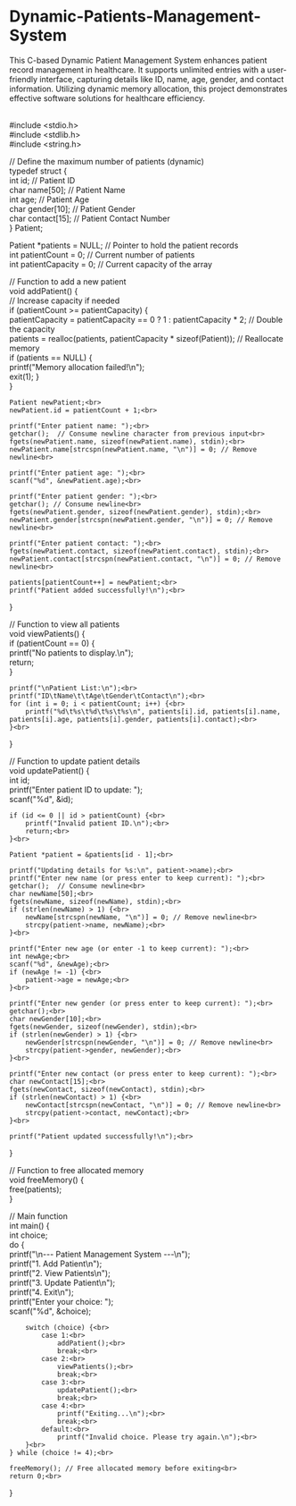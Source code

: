 # Dynamic-Patients-Management-System<br>

This C-based Dynamic Patient Management System enhances patient record management in healthcare. It supports unlimited entries with a user-friendly interface, capturing details like ID, name, age, gender, and contact information. Utilizing dynamic memory allocation, this project demonstrates effective software solutions for healthcare efficiency.<br>
<br>

#include <stdio.h><br>
#include <stdlib.h><br>
#include <string.h><br>

// Define the maximum number of patients (dynamic)<br>
typedef struct {<br>
    int id;                 // Patient ID<br>
    char name[50];         // Patient Name<br>
    int age;               // Patient Age<br>
    char gender[10];       // Patient Gender<br>
    char contact[15];      // Patient Contact Number<br>
} Patient;<br>

Patient *patients = NULL; // Pointer to hold the patient records<br>
int patientCount = 0;     // Current number of patients<br>
int patientCapacity = 0;  // Current capacity of the array<br>

// Function to add a new patient<br>
void addPatient() {<br>
    // Increase capacity if needed<br>
    if (patientCount >= patientCapacity) {<br>
        patientCapacity = patientCapacity == 0 ? 1 : patientCapacity * 2; // Double the capacity<br>
        patients = realloc(patients, patientCapacity * sizeof(Patient)); // Reallocate memory<br>
        if (patients == NULL) {<br>
            printf("Memory allocation failed!\n");<br>
            exit(1);
        }<br>
    }<br>

    Patient newPatient;<br>
    newPatient.id = patientCount + 1;<br>

    printf("Enter patient name: ");<br>
    getchar();  // Consume newline character from previous input<br>
    fgets(newPatient.name, sizeof(newPatient.name), stdin);<br>
    newPatient.name[strcspn(newPatient.name, "\n")] = 0; // Remove newline<br>

    printf("Enter patient age: ");<br>
    scanf("%d", &newPatient.age);<br>

    printf("Enter patient gender: ");<br>
    getchar(); // Consume newline<br>
    fgets(newPatient.gender, sizeof(newPatient.gender), stdin);<br>
    newPatient.gender[strcspn(newPatient.gender, "\n")] = 0; // Remove newline<br>

    printf("Enter patient contact: ");<br>
    fgets(newPatient.contact, sizeof(newPatient.contact), stdin);<br>
    newPatient.contact[strcspn(newPatient.contact, "\n")] = 0; // Remove newline<br>

    patients[patientCount++] = newPatient;<br>
    printf("Patient added successfully!\n");<br>
}<br>

// Function to view all patients<br>
void viewPatients() {<br>
    if (patientCount == 0) {<br>
        printf("No patients to display.\n");<br>
        return;<br>
    }<br>

    printf("\nPatient List:\n");<br>
    printf("ID\tName\t\tAge\tGender\tContact\n");<br>
    for (int i = 0; i < patientCount; i++) {<br>
        printf("%d\t%s\t%d\t%s\t%s\n", patients[i].id, patients[i].name, patients[i].age, patients[i].gender, patients[i].contact);<br>
    }<br>
}<br>

// Function to update patient details<br>
void updatePatient() {<br>
    int id;<br>
    printf("Enter patient ID to update: ");<br>
    scanf("%d", &id);<br>

    if (id <= 0 || id > patientCount) {<br>
        printf("Invalid patient ID.\n");<br>
        return;<br>
    }<br>

    Patient *patient = &patients[id - 1];<br>

    printf("Updating details for %s:\n", patient->name);<br>
    printf("Enter new name (or press enter to keep current): ");<br>
    getchar();  // Consume newline<br>
    char newName[50];<br>
    fgets(newName, sizeof(newName), stdin);<br>
    if (strlen(newName) > 1) {<br>
        newName[strcspn(newName, "\n")] = 0; // Remove newline<br>
        strcpy(patient->name, newName);<br>
    }<br>

    printf("Enter new age (or enter -1 to keep current): ");<br>
    int newAge;<br>
    scanf("%d", &newAge);<br>
    if (newAge != -1) {<br>
        patient->age = newAge;<br>
    }<br>

    printf("Enter new gender (or press enter to keep current): ");<br>
    getchar();<br>
    char newGender[10];<br>
    fgets(newGender, sizeof(newGender), stdin);<br>
    if (strlen(newGender) > 1) {<br>
        newGender[strcspn(newGender, "\n")] = 0; // Remove newline<br>
        strcpy(patient->gender, newGender);<br>
    }<br>

    printf("Enter new contact (or press enter to keep current): ");<br>
    char newContact[15];<br>
    fgets(newContact, sizeof(newContact), stdin);<br>
    if (strlen(newContact) > 1) {<br>
        newContact[strcspn(newContact, "\n")] = 0; // Remove newline<br>
        strcpy(patient->contact, newContact);<br>
    }<br>

    printf("Patient updated successfully!\n");<br>
}<br>

// Function to free allocated memory<br>
void freeMemory() {<br>
    free(patients);<br>
}<br>

// Main function<br>
int main() {<br>
    int choice;<br>
    do {<br>
        printf("\n--- Patient Management System ---\n");<br>
        printf("1. Add Patient\n");<br>
        printf("2. View Patients\n");<br>
        printf("3. Update Patient\n");<br>
        printf("4. Exit\n");<br>
        printf("Enter your choice: ");<br>
        scanf("%d", &choice);<br>

        switch (choice) {<br>
            case 1:<br>
                addPatient();<br>
                break;<br>
            case 2:<br>
                viewPatients();<br>
                break;<br>
            case 3:<br>
                updatePatient();<br>
                break;<br>
            case 4:<br>
                printf("Exiting...\n");<br>
                break;<br>
            default:<br>
                printf("Invalid choice. Please try again.\n");<br>
        }<br>
    } while (choice != 4);<br>

    freeMemory(); // Free allocated memory before exiting<br>
    return 0;<br>
}<br>
